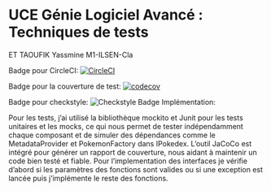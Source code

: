 # UCE Génie Logiciel Avancé : Techniques de tests
ET TAOUFIK Yassmine
M1-ILSEN-Cla

Badge pour CircleCI: [![CircleCI](https://dl.circleci.com/status-badge/img/gh/YassmineEttaoufik/ceri-m1-techniques-de-test/tree/master.svg?style=svg)](https://dl.circleci.com/status-badge/redirect/gh/YassmineEttaoufik/ceri-m1-techniques-de-test/tree/master)

Badge pour la couverture de test: [![codecov](https://codecov.io/github/YassmineEttaoufik/ceri-m1-techniques-de-test/graph/badge.svg?token=CGIUKS6JE9)](https://codecov.io/github/YassmineEttaoufik/ceri-m1-techniques-de-test)

Badge pour checkstyle: ![Checkstyle Badge](https://github.com/YassmineEttaoufik/ceri-m1-techniques-de-test/tree/master/TP-techniques_de_test/checkstyle-result.svg)
Implémentation:

Pour les tests, j’ai utilisé la bibliothèque mockito et Junit pour les tests unitaires et les mocks, ce qui nous permet de tester indépendamment chaque composant et de simuler des dépendances comme le MetadataProvider et PokemonFactory dans IPokedex. 
L’outil JaCoCo est intégré pour générer un rapport de couverture, nous aidant à maintenir un code bien testé et fiable.
Pour l’implementation des interfaces je vérifie d’abord si les paramètres des fonctions sont valides ou si une exception est lancée puis j’implémente le reste des fonctions. 

